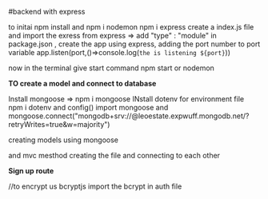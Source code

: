 #backend with express 

to initai npm install 
and npm i nodemon 
npm i express
create a index.js file and import the exress from express => add "type" : "module" in package.json ,
create the app using express,
adding the port number to port variable
app.listen(port,()=>console.log(`the is listening ${port}`))

now in the terminal give start command npm start or nodemon

**TO create a model and connect to database**

Install mongoose => npm i mongoose
INstall dotenv for environment file npm i dotenv and config()
import mongoose and mongoose.connect("mongodb+srv://@leoestate.expwuff.mongodb.net/?retryWrites=true&w=majority")

creating models using mongoose

and mvc mesthod creating the file and connecting to each other

__Sign up route__



//to encrypt us bcryptjs
import the bcrypt in auth file

 